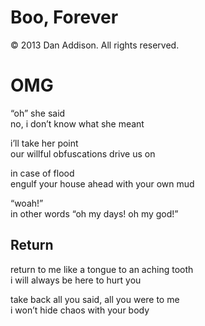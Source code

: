 # Boo, Forever
&copy; 2013 Dan Addison. All rights reserved.

# OMG
“oh” she said  
no, i don’t know what she meant  

i’ll take her point  
our willful obfuscations drive us on  

in case of flood  
engulf your house ahead with your own mud  

“woah!”  
in other words “oh my days! oh my god!”  

## Return
return to me like a tongue to an aching tooth  
i will always be here to hurt you  

take back all you said, all you were to me  
i won’t hide chaos with your body